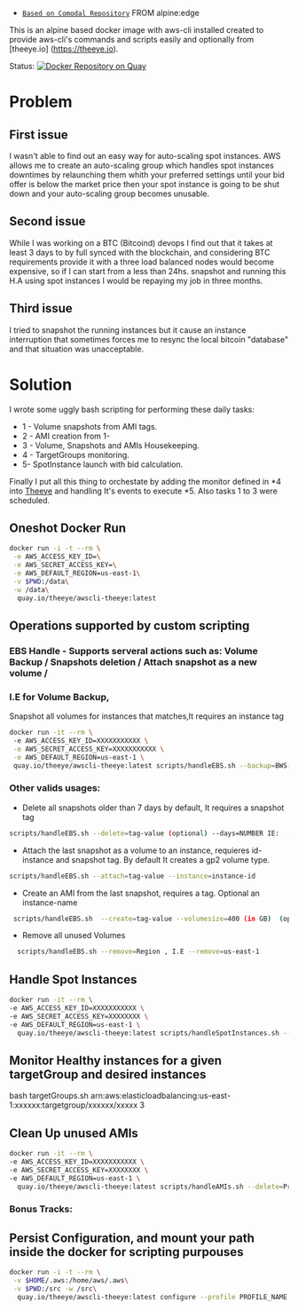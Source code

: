 * [`Based on Comodal Repository`](https://github.com/comodal/alpine-aws-cli/blob/master/Dockerfile) FROM alpine:edge 

This is an alpine based docker image with aws-cli installed created to provide aws-cli's commands and scripts easily and optionally from [theeye.io] (https://theeye.io).

Status: [![Docker Repository on Quay](https://quay.io/repository/theeye/awscli-theeye/status "Docker Repository on Quay")](https://quay.io/repository/theeye/awscli-theeye) 

# Problem

## First issue
I wasn't able to find out an easy way for auto-scaling spot instances.
AWS allows me to create an auto-scaling group which handles spot instances downtimes by relaunching them whith your preferred settings until your bid offer is below the market price then your spot instance is going to be shut down and your auto-scaling group becomes unusable.

## Second issue

While I was working on a BTC (Bitcoind) devops I find out that it takes at least 3 days to by full synced with the blockchain, and considering BTC requirements provide it with a three load balanced nodes would become expensive, so if I can start from a less than 24hs. snapshot and running this H.A using spot instances I would be repaying my job in three months.

## Third issue
I tried to snapshot the running instances but it cause an instance interruption that sometimes forces me to resync the local bitcoin "database" and that situation was unacceptable.

# Solution

I wrote some uggly bash scripting for performing these daily tasks:

* 1 - Volume snapshots from AMI tags.
* 2 - AMI creation from 1-
* 3 - Volume, Snapshots and AMIs Housekeeping.
* 4 - TargetGroups monitoring.
* 5-  SpotInstance launch with bid calculation.
 
Finally I put all this thing to orchestate by adding the monitor defined in *4 into [Theeye](https://theeye.io) and handling It's events to execute *5. Also tasks 1 to 3 were scheduled.



## Oneshot Docker Run

```sh
docker run -i -t --rm \
 -e AWS_ACCESS_KEY_ID=\
 -e AWS_SECRET_ACCESS_KEY=\
 -e AWS_DEFAULT_REGION=us-east-1\
 -v $PWD:/data\
 -w /data\
  quay.io/theeye/awscli-theeye:latest
```

## Operations supported by custom scripting
### EBS Handle - Supports serveral actions such as: Volume Backup / Snapshots deletion / Attach snapshot as a new volume / 

### I.E for Volume Backup, 
Snapshot all volumes for instances that matches,It requires an instance tag


```sh
docker run -it --rm \ 
 -e AWS_ACCESS_KEY_ID=XXXXXXXXXXX \
 -e AWS_SECRET_ACCESS_KEY=XXXXXXXXXXX \
 -e AWS_DEFAULT_REGION=us-east-1 \  
 quay.io/theeye/awscli-theeye:latest scripts/handleEBS.sh --backup=BWS-Private*
```

### Other valids usages:
     
* Delete all snapshots older than 7 days by default, It requires a snapshot tag
    
```sh 
scripts/handleEBS.sh --delete=tag-value (optional) --days=NUMBER IE:  --delete=prod* --days=3 
``` 
    
* Attach the last snapshot as a volume to an instance, requieres id-instance and snapshot tag. By default It creates a gp2 volume type.
    
```sh 
scripts/handleEBS.sh --attach=tag-value --instance=instance-id
``` 
    
* Create an AMI from the last snapshot, requires a tag. Optional an instance-name

```sh
 scripts/handleEBS.sh  --create=tag-value --volumesize=400 (in GB)  (optional) --instance=aNewAMIName 
``` 
    
 * Remove all unused Volumes

```sh 
  scripts/handleEBS.sh --remove=Region , I.E --remove=us-east-1 
```

## Handle Spot Instances
```sh
docker run -it --rm \
-e AWS_ACCESS_KEY_ID=XXXXXXXXXXX \
-e AWS_SECRET_ACCESS_KEY=XXXXXXXX \
-e AWS_DEFAULT_REGION=us-east-1 \
  quay.io/theeye/awscli-theeye:latest scripts/handleSpotInstances.sh --instancetype=m1.small --zone=us-east-1e  (optional) --keypair=UseYourKey --targetgroup=arn:aws:elasticloadbalancing:us-west-2:123456789012:targetgroup/my-targets/73e2d6bc24d8a067 --overbid=0.003 --userdata='yourBase64EncodedScript'
```

## Monitor Healthy instances for a given targetGroup and desired instances
bash targetGroups.sh arn:aws:elasticloadbalancing:us-east-1:xxxxxx:targetgroup/xxxxxx/xxxxx 3

## Clean Up unused AMIs
```sh
docker run -it --rm \
-e AWS_ACCESS_KEY_ID=XXXXXXXXXXX \
-e AWS_SECRET_ACCESS_KEY=XXXXXXXX \
-e AWS_DEFAULT_REGION=us-east-1 \
  quay.io/theeye/awscli-theeye:latest scripts/handleAMIs.sh --delete=Prod* --days=3
```

### Bonus Tracks:

## Persist Configuration, and mount your path inside the docker for scripting purpouses 

```sh
docker run -i -t --rm \
 -v $HOME/.aws:/home/aws/.aws\
 -v $PWD:/src -w /src\
  quay.io/theeye/awscli-theeye:latest configure --profile PROFILE_NAME
```
